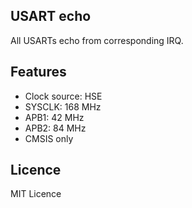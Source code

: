 ## USART echo

All USARTs echo from corresponding IRQ.

## Features
 - Clock source: HSE
 - SYSCLK: 168 MHz
 - APB1: 42 MHz
 - APB2: 84 MHz
 - CMSIS only

## Licence
MIT Licence
